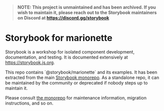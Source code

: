 > **NOTE: This project is unmaintained and has been archived. If you wish to maintain it, please reach out to the Storybook maintainers on Discord at https://discord.gg/storybook**

# Storybook for marionette

Storybook is a workshop for isolated component development, documentation, and testing. It is documented extensively at https://storybook.js.org.

This repo contains \`@storybook/marionette\` and its examples. It has been extracted from the main [Storybook monorepo](https://github.com/storybookjs/storybook).
As a standalone repo, it can be maintained by the community or deprecated if nobody steps up to maintain it.

Please consult [the monorepo](https://github.com/storybookjs/storybook) for maintenance information, migration instructions, and so on.
